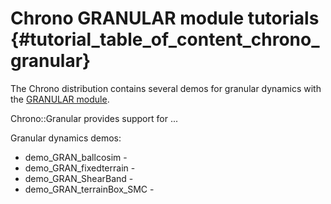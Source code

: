 Chrono GRANULAR module tutorials {#tutorial_table_of_content_chrono_granular}
===============================

The Chrono distribution contains several demos for granular dynamics with the [GRANULAR module](group__granular.html).

Chrono::Granular provides support for ...

Granular dynamics demos:

- demo_GRAN_ballcosim - 
- demo_GRAN_fixedterrain - 
- demo_GRAN_ShearBand - 
- demo_GRAN_terrainBox_SMC - 
